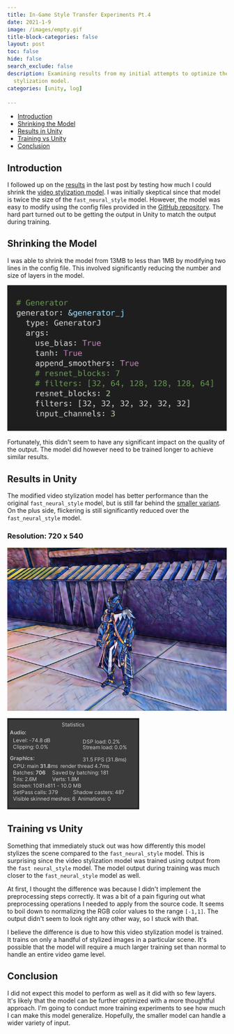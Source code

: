 ```yaml
---
title: In-Game Style Transfer Experiments Pt.4
date: 2021-1-9
image: /images/empty.gif
title-block-categories: false
layout: post
toc: false
hide: false
search_exclude: false
description: Examining results from my initial attempts to optimize the few-shot video
  stylization model.
categories: [unity, log]

---
```


* [Introduction](#introduction)
* [Shrinking the Model](#shrinking-the-model)
* [Results in Unity](#results-in-unity)
* [Training vs Unity](#training-vs-unity)
* [Conclusion](#conclusion)

## Introduction

I followed up on the [results](https://christianjmills.com/In-Game-Style-Transfer-Experiments-3/#using-a-smaller-model) in the last post by testing how much I could shrink the [video stylization model](https://christianjmills.com/In-Game-Style-Transfer-Experiments-1/#video-stylization-model). I was initially skeptical since that model is twice the size of the `fast_neural_style` model. However, the model was easy to modify using the config files provided in the [GitHub repository](https://github.com/OndrejTexler/Few-Shot-Patch-Based-Training). The hard part turned out to be getting the output in Unity to match the output during training.

## Shrinking the Model

I was able to shrink the model from 13MB to less than 1MB by modifying two lines in the config file. This involved significantly reducing the number and size of layers in the model.

![generator_combo](./images/generator_combo.png)

Fortunately, this didn't seem to have any significant impact on the quality of the output. The model did however need to be trained longer to achieve similar results.

## Results in Unity

The modified video stylization model has better performance than the original `fast_neural_style` model, but is still far behind the [smaller variant](https://christianjmills.com/In-Game-Style-Transfer-Experiments-3/#resolution-720-x-540). On the plus side, flickering is still significantly reduced over the `fast_neural_style` model. 

### Resolution: 720 x 540

![few_shot_mosaic](./images/few_shot_mosaic_720x540.png)

![few_shot_mosaic_peformance](./images/stats_720x540.gif)

## Training vs Unity

Something that immediately stuck out was how differently this model stylizes the scene compared to the `fast_neural_style` model. This is surprising since the video stylization model was trained using output from the `fast neural_style` model. The model output during training was much closer to the `fast_neural_style` model as well.

At first, I thought the difference was because I didn't implement the preprocessing steps correctly. It was a bit of a pain figuring out what preprocessing operations I needed to apply from the source code. It seems to boil down to normalizing the RGB color values to the range `[-1,1]`. The output didn't seem to look right any other way, so I stuck with that.

I believe the difference is due to how this video stylization model is trained. It trains on only a handful of stylized images in a particular scene. It's possible that the model will require a much larger training set than normal to handle an entire video game level.

## Conclusion

I did not expect this model to perform as well as it did with so few layers. It's likely that the model can be further optimized with a more thoughtful approach. I'm going to conduct more training experiments to see how much I can make this model generalize. Hopefully, the smaller model can handle a wider variety of input.

